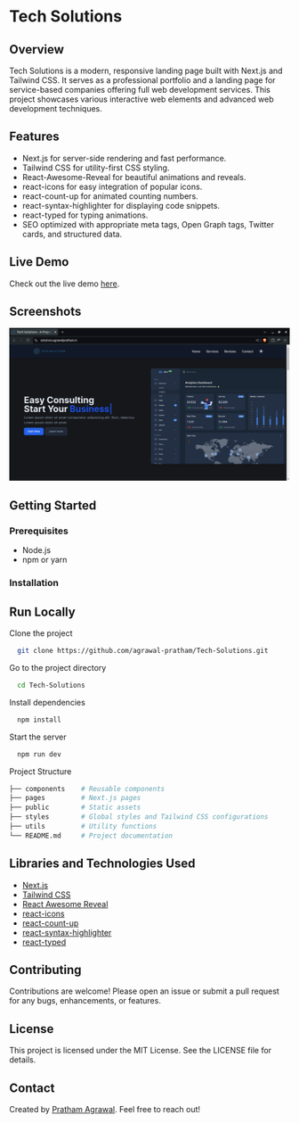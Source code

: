 # Tech Solutions

## Overview

Tech Solutions is a modern, responsive landing page built with Next.js and Tailwind CSS. It serves as a professional portfolio and a landing page for service-based companies offering full web development services. This project showcases various interactive web elements and advanced web development techniques.

## Features

- Next.js for server-side rendering and fast performance.
- Tailwind CSS for utility-first CSS styling.
- React-Awesome-Reveal for beautiful animations and reveals.
- react-icons for easy integration of popular icons.
- react-count-up for animated counting numbers.
- react-syntax-highlighter for displaying code snippets.
- react-typed for typing animations.
- SEO optimized with appropriate meta tags, Open Graph tags, Twitter cards, and structured data.

## Live Demo

Check out the live demo [here](https://solutions.agrawalpratham.in/).

## Screenshots

![Landing Page](public/image.png)

## Getting Started

### Prerequisites

- Node.js
- npm or yarn

### Installation

## Run Locally

Clone the project

```bash
  git clone https://github.com/agrawal-pratham/Tech-Solutions.git
```

Go to the project directory

```bash
  cd Tech-Solutions
```

Install dependencies

```bash
  npm install
```

Start the server

```bash
  npm run dev
```

Project Structure

```bash
├── components    # Reusable components
├── pages         # Next.js pages
├── public        # Static assets
├── styles        # Global styles and Tailwind CSS configurations
├── utils         # Utility functions
└── README.md     # Project documentation
```

## Libraries and Technologies Used

- [Next.js](https://nextjs.org/)
- [Tailwind CSS](https://tailwindcss.com/)
- [React Awesome Reveal](https://react-awesome-reveal.morello.dev/)
- [react-icons](https://react-icons.github.io/react-icons/)
- [react-count-up](https://github.com/glennreyes/react-countup)
- [react-syntax-highlighter](https://github.com/react-syntax-highlighter/react-syntax-highlighter)
- [react-typed](https://github.com/ssbeefeater/react-typed)

## Contributing

Contributions are welcome! Please open an issue or submit a pull request for any bugs, enhancements, or features.

## License

This project is licensed under the MIT License. See the LICENSE file for details.

## Contact

Created by [Pratham Agrawal](https://agrawalpratham.in/). Feel free to reach out!
